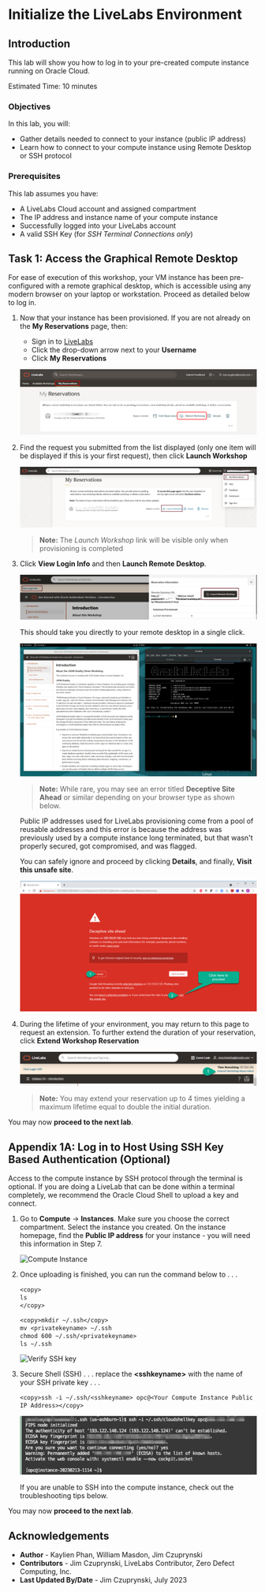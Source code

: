 # Initialize the LiveLabs Environment

## Introduction
This lab will show you how to log in to your pre-created compute instance running on Oracle Cloud.

Estimated Time: 10 minutes

### Objectives
In this lab, you will:
- Gather details needed to connect to your instance (public IP address)
- Learn how to connect to your compute instance using Remote Desktop or SSH protocol

### Prerequisites

This lab assumes you have:
- A LiveLabs Cloud account and assigned compartment
- The IP address and instance name of your compute instance
- Successfully logged into your LiveLabs account
- A valid SSH Key (for *SSH Terminal Connections only*)

## Task 1: Access the Graphical Remote Desktop
For ease of execution of this workshop, your VM instance has been pre-configured with a remote graphical desktop, which is accessible using any modern browser on your laptop or workstation. Proceed as detailed below to log in.

1. Now that your instance has been provisioned. If you are not already on the **My Reservations** page, then:
    - Sign in to [LiveLabs](https://developer.oracle.com/livelabs)
    - Click the drop-down arrow next to your **Username**
    - Click **My Reservations**

   ![my reservation](./images/my-reservations.png "my reservation")

2. Find the request you submitted from the list displayed (only one item will be displayed if this is your first request), then click **Launch Workshop**

    ![my reservation completed](./images/my-reservation-completed.png "my reservation completed")

    >**Note:** The *Launch Workshop* link will be visible only when provisioning is completed

3. Click **View Login Info** and then **Launch Remote Desktop**.

    ![Login information](./images/login-info.png "Login Information")

    This should take you directly to your remote desktop in a single click.

    ![noVNC launch remote desktop](./images/novnc-launch-get-started-generic.png "noVNC launch remote desktop ")

    >**Note:**  While rare, you may see an error titled **Deceptive Site Ahead** or similar depending on your browser type as shown below.

    Public IP addresses used for LiveLabs provisioning come from a pool of reusable addresses and this error is because the address was previously used by a compute instance long terminated, but that wasn't properly secured, got compromised, and was flagged.

    You can safely ignore and proceed by clicking **Details**, and finally, **Visit this unsafe site**.

    ![site error message](./images/novnc-deceptive-site-error.png "site error message ")

4. During the lifetime of your environment, you may return to this page to request an extension. To further extend the duration of your reservation, click **Extend Workshop Reservation**

    ![Extend Workshop Reservation](./images/extend-my-reservation.png "Extend Workshop Reservation")

    >**Note:** You may extend your reservation up to 4 times yielding a maximum lifetime equal to double the initial duration.

You may now **proceed to the next lab**.

## Appendix 1A: Log in to Host Using SSH Key Based Authentication (Optional)

Access to the compute instance by SSH protocol through the terminal is optional. If you are doing a LiveLab that can be done within a terminal completely, we recommend the Oracle Cloud Shell to upload a key and connect.

1.  Go to **Compute** -> **Instances**. Make sure you choose the correct compartment. Select the instance you created. On the instance homepage, find the **Public IP address** for your instance - you will need this information in Step 7.

    ![Compute Instance](https://oracle-livelabs.github.io/common/images/console/compute-instances.png " ")

2. Once uploading is finished, you can run the command below to . . .

    ```nohighlight
    <copy>
    ls
    </copy>
    ```
    ```nohighlight
    <copy>mkdir ~/.ssh</copy>
    mv <privatekeyname> ~/.ssh
    chmod 600 ~/.ssh/<privatekeyname>
    ls ~/.ssh
    ```

    ![Verify SSH key](https://oracle-livelabs.github.io/common/labs/generate-ssh-key-cloud-shell/images/upload-key-finished.png " ")

3.  Secure Shell (SSH) . . . replace the **&lt;sshkeyname&gt;** with the name of your SSH private key . . .

    ```text
    <copy>ssh -i ~/.ssh/<sshkeyname> opc@<Your Compute Instance Public IP Address></copy>
    ```
    ![SSH into compute instance](./images/ssh.png " ")

    If you are unable to SSH into the compute instance, check out the troubleshooting tips below.

You may now **proceed to the next lab**.

## Acknowledgements
* **Author** - Kaylien Phan, William Masdon, Jim Czuprynski
* **Contributors** - Jim Czuprynski, LiveLabs Contributor, Zero Defect Computing, Inc.
* **Last Updated By/Date** - Jim Czuprynski, July 2023
